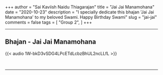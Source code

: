 +++
author = "Sai Kaviish Naidu Thiagarajan"
title = "Jai Jai Manamohana"
date = "2020-10-23"
description = "I specially dedicate this bhajan 'Jai Jai Manamohana' to my beloved Swami. Happy Birthday Swami"
slug = "jai-jai"
comments = false
tags = [
    "Group 2",
]
+++

---

## Bhajan - Jai Jai Manamohana

{{< audio 1W-bkD3vSDG4LPcETdLcbzBhUL2ncLLfL >}}

<br>

---

